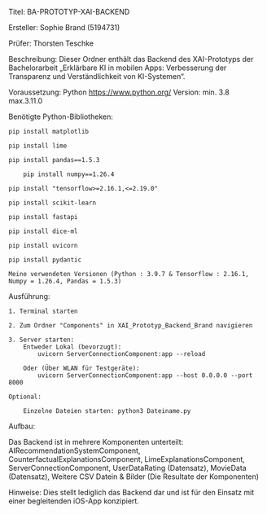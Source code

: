 Titel: BA-PROTOTYP-XAI-BACKEND

Ersteller: Sophie Brand (5194731)

Prüfer: Thorsten Teschke

Beschreibung:  Dieser Ordner enthält das Backend des XAI-Prototyps der Bachelorarbeit „Erklärbare KI in mobilen Apps: Verbesserung der Transparenz und Verständlichkeit von KI-Systemen“.

Voraussetzung: Python https://www.python.org/ 
		Version: min. 3.8 max.3.11.0

Benötigte Python-Bibliotheken:

	pip install matplotlib

 	pip install lime

  	pip install pandas==1.5.3

    	pip install numpy==1.26.4
 
	pip install "tensorflow>=2.16.1,<=2.19.0"
 
	pip install scikit-learn
 
	pip install fastapi
 
	pip install dice-ml
 
	pip install uvicorn
 
	pip install pydantic

 	Meine verwendeten Versionen (Python : 3.9.7 & Tensorflow : 2.16.1, Numpy = 1.26.4, Pandas = 1.5.3)

Ausführung: 

	1. Terminal starten 
 
	2. Zum Ordner "Components" in XAI_Prototyp_Backend_Brand navigieren

	3. Server starten: 
		Entweder Lokal (bevorzugt): 
			uvicorn ServerConnectionComponent:app --reload
   
		Oder (Über WLAN für Testgeräte): 
			uvicorn ServerConnectionComponent:app --host 0.0.0.0 --port 8000

	Optional: 
 
		Einzelne Dateien starten: python3 Dateiname.py

Aufbau: 

Das Backend ist in mehrere Komponenten unterteilt: AIRecommendationSystemComponent, 																						CounterfactualExplanationsComponent,
						LimeExplanationsComponent,
						ServerConnectionComponent,
						UserDataRating (Datensatz),
						MovieData (Datensatz),
						Weitere CSV Datein & Bilder (Die Resultate der Komponenten)

Hinweise: Dies stellt lediglich das Backend dar und ist für den Einsatz mit einer begleitenden iOS-App konzipiert.
	
